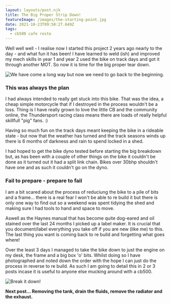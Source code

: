 ```yaml
---
layout: layouts/post.njk
title: The Big Proper Strip Down!
featureImage: /images/the-starting-point.jpg
date: 2021-10-23T09:50:27.649Z
tags:
  - cb500 cafe resto
---
```

Well well well - I realise now I started this project 2 years ago nearly to the day - and what fun it has been! I have learned to weld (ish) and improved my mech skills in year 1 and year 2 used the bike on track days and got it through another MOT. So now it is time for the big proper tear down.


![We have come a long way but now we need to go back to the beginning. ](/images/the-starting-point.jpg "We have come a long way but now we need to go back to the beginning.")

### This was always the plan

I had always intended to really get stuck into this bike. That was the idea, a cheap simple motorcycle that if I destroyed in the process wouldn't be a loss. Thing is I have really grown to love the little CB and the community online, the Thundersport racing class means there are loads of really helpful skillfull "pig" fans. :) 

Having so much fun on the track days meant keeping the bike in a rideable state - but now that the weather has turned and the track seasons winds up there is 6 months of darkness and rain to spend locked in a shed.

I had hoped to get the bike dyno tested before starting the big breakdown but, as has been with a couple of other things on the bike it couldn't be done as it turned out it had a split link chain. Bikes over 30bhp shouldn't have one and as such it couldn't go on the dyno. 

### Fail to prepare - prepare to fail 

I am a bit scared about the process of reduciung the bike to a pile of bits and a frame... there is a real fear I won't be able to re build it but there is only one way to find out so a weekend was spent tidying the shed and making sure I had tools to hand and space to move. 

Aswell as the Haynes manual that has become quite dog-eared and oil stained over the last 24 months I picked up a label maker. It is crucial that you document/label everything you take off if you are new (like me) to this. The last thing you want is coming back to re build and forgetting what goes where!

Over the least 3 days I managed to take the bike down to just the engine on my desk, the frame and a big box 'o' bits. Whilst doing so I have photographed and noted down the order with the hope I can just do the process in reverse to re build. As such I am going to detail this in 2 or 3 posts incase it is useful to anyone else mucking around with a cb500. 

![Break it down! ](/images/cb500-engine-on-the-desk.jpg "Just an engine sitting wanting a man to fettle it.")


**Next post... Removing the tank, drain the fluids, remove the radiator and the exhaust.**
